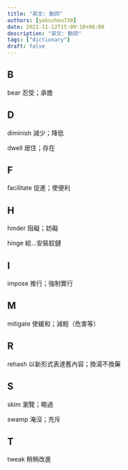 ```yaml
---
title: "英文: 動詞"
authors: [yakushou730]
date: 2021-11-12T15:09:10+08:00
description: "英文: 動詞"
tags: ["dictionary"]
draft: false
---
```


## B
bear 忍受；承擔

## D
diminish 減少；降低

dwell 居住；存在

## F
facilitate 促進；使便利

## H
hinder 阻礙；妨礙

hinge 給...安裝鉸鏈

## I
impose 推行；強制實行

## M
mitigate 使緩和；減輕（危害等）

## R
rehash 以新形式表達舊內容；換湯不換藥

## S
skim 瀏覽；略過

swamp 淹沒；充斥

## T
tweak 稍稍改進
